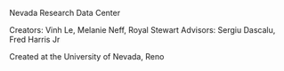 Nevada Research Data Center

Creators: Vinh Le, Melanie Neff, Royal Stewart
Advisors: Sergiu Dascalu, Fred Harris Jr

Created at the University of Nevada, Reno
